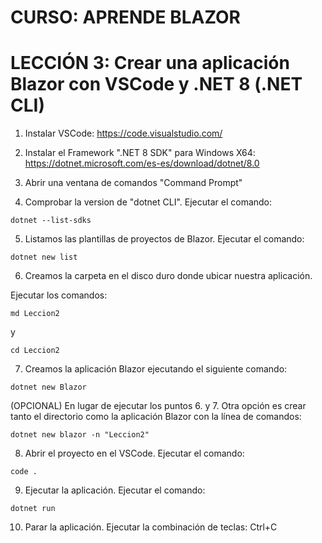 # CURSO: APRENDE BLAZOR

# LECCIÓN 3: Crear una aplicación Blazor con VSCode y .NET 8 (.NET CLI)

1. Instalar VSCode: https://code.visualstudio.com/

3. Instalar el Framework ".NET 8 SDK" para Windows X64: https://dotnet.microsoft.com/es-es/download/dotnet/8.0

5. Abrir una ventana de comandos "Command Prompt"

6. Comprobar la version de "dotnet CLI". Ejecutar el comando:

```
dotnet --list-sdks
```

5. Listamos las plantillas de proyectos de Blazor. Ejecutar el comando:

```
dotnet new list
```

6. Creamos la carpeta en el disco duro donde ubicar nuestra aplicación.

Ejecutar los comandos:

```
md Leccion2
```
   
y

```
cd Leccion2
```
   
7. Creamos la aplicación Blazor ejecutando el siguiente comando:

```
dotnet new Blazor
```

(OPCIONAL) En lugar de ejecutar los puntos 6. y 7. Otra opción es crear tanto el directorio como la aplicación Blazor con la línea de comandos: 

```
dotnet new blazor -n "Leccion2"
```

8. Abrir el proyecto en el VSCode. Ejecutar el comando:

```
code .
```

9. Ejecutar la aplicación. Ejecutar el comando:

```
dotnet run
```

10. Parar la aplicación. Ejecutar la combinación de teclas: Ctrl+C

